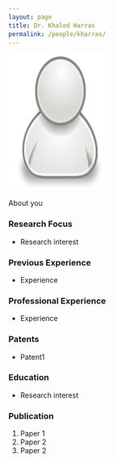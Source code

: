 ```yaml
---
layout: page
title: Dr. Khaled Harras
permalink: /people/kharras/
---
```

![kharras](/people/kharras/small.png)


About you

### Research Focus
- Research interest 


### Previous Experience
- Experience


### Professional Experience
- Experience


### Patents
- Patent1


### Education
- Research interest 


### Publication 
1. Paper 1
2. Paper 2
3. Paper 2




